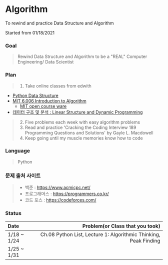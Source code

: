 # Algorithm

To rewind and practice Data Structure and Algorithm

Started from 01/18/2021

### Goal
> Rewind Data Structure and Algorithm to be a "REAL" Computer Engineering/ Data Scientist

### Plan
> 1. Take online classes from edwith
  - [Python Data Structure](https://www.edwith.org/introalgorithm)
  - [MIT 6.006 Introduction to Algorithm](https://www.edwith.org/introalgorithm)
    - [MIT open course ware](https://ocw.mit.edu/courses/electrical-engineering-and-computer-science/6-006-introduction-to-algorithms-fall-2011/#)
  - [데이터 구조 및 분석 : Linear Structure and Dynamic Programming](https://www.edwith.org/datastructure-2019s#)
> 2. Five problems each week with easy algorithm problems 
> 3. Read and practice 'Cracking the Coding Interview 189 Programming Questions and Solutions' by Gayle L. Macdowell
> 4. Keep going until my muscle memories know how to code

### Language
> Python

### 문제 출처 사이트
> + 백준 : https://www.acmicpc.net/
> + 프로그래머스 : https://programmers.co.kr/
> + 코드 포스 : https://codeforces.com/

### Status
 | Date | Problem(or Class that you took) |
 |:--------|-------:|
 | 1/18 ~ 1/24 |  Ch.08 Python List, Lecture 1: Algorithmic Thinking, Peak Finding  |
 | 1/25 ~ 1/31 |    |
